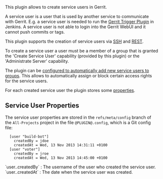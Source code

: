 This plugin allows to create service users in Gerrit.

A service user is a user that is used by another service to communicate
with Gerrit. E.g. a service user is needed to run the
[Gerrit Trigger Plugin](https://wiki.jenkins-ci.org/display/JENKINS/Gerrit+Trigger)
in Jenkins. A service user is not able to login into the Gerrit WebUI
and it cannot push commits or tags.

This plugin supports the creation of service users via [SSH](cmd-create.md) and
[REST](rest-api-config.md).

To create a service user a user must be a member of a group that is
granted the 'Create Service User' capability (provided by this plugin)
or the 'Administrate Server' capability.

The plugin can be [configured to automatically add new service users to
groups](config.md#group). This allows to automatically assign or
block certain access rights for the service users.

For each created service user the plugin stores some
[properties](#properties).

<a id="properties"></a>
Service User Properties
-----------------------
The service user properties are stored in the `refs/meta/config` branch
of the `All-Projects` project in the file `@PLUGIN@.config`, which is a
Git config file:

```
  [user "build-bot"]
    createdBy = jdoe
    createdAt = Wed, 13 Nov 2013 14:31:11 +0100
  [user "voter"]
    createdBy = jroe
    createdAt = Wed, 13 Nov 2013 14:45:00 +0100
```

<a id="createdBy">
`user.<service-user-name>.createdBy`
: The username of the user who created the service user.

<a id="createdAt">
`user.<service-user-name>.createdAt`
: The date when the service user was created.

